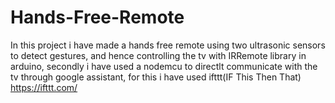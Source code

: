 # Hands-Free-Remote

In this project i have made a hands free remote using two ultrasonic sensors to detect gestures, and hence controlling the tv with IRRemote library in arduino,
secondly i have used a nodemcu to directlt communicate with the tv through google assistant, for this i have used ifttt(IF This Then That)
<a>https://ifttt.com/</a>
